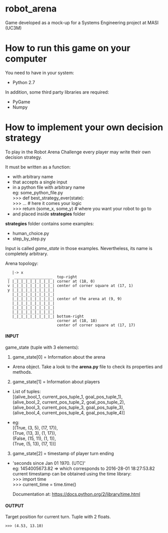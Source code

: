 # robot\_arena
Game developed as a mock-up for a Systems Engineering project at MASI (UC3M)

# How to run this game on your computer

You need to have in your system:
- Python 2.7

In addition, some third party libraries are required:
- PyGame
- Numpy

# How to implement your own decision strategy

To play in the Robot Arena Challenge every
player may write their own decision strategy.

It must be written as a function:

- with arbitrary name
- that accepts a single input
- in a python file with arbitrary name  
    eg: some_python_file.py  
        >>> def best_strategy_ever(state):  
        >>>     ...  # here it comes your logic  
        >>>     return (some_x, some_y)  # where you want your robot to go to
- and placed inside **strategies** folder

**strategies** folder contains some examples:
- human\_choice.py
- step\_by\_step.py

Input is called *game\_state* in those examples.
Nevertheless, its name is completely arbitrary.

Arena topology:

       |-> x
     _  _________________  top-right
     | |_|_|_|_|_|_|_|_|_| corner at (18, 0)
     v |_|_|_|_|_|_|_|_|_| center of corner square at (17, 1)
     y |_|_|_|_|_|_|_|_|_|
       |_|_|_|_|_|_|_|_|_|
       |_|_|_|_|_|_|_|_|_| center of the arena at (9, 9)
       |_|_|_|_|_|_|_|_|_|
       |_|_|_|_|_|_|_|_|_|
       |_|_|_|_|_|_|_|_|_|
       |_|_|_|_|_|_|_|_|_| bottom-right
                           corner at (18, 18)
                           center of corner square at (17, 17)

#### INPUT
game\_state (tuple with 3 elements):

1. game\_state[0] = Information about the arena
  - Arena object. Take a look to the **arena.py** file
    to check its properties and methods.

2. game\_state[1] = Information about players

  - List of tuples:  
    [(alive_bool_1, current_pos_tuple_1, goal_pos_tuple_1),  
     (alive_bool_2, current_pos_tuple_2, goal_pos_tuple_2),  
     (alive_bool_3, current_pos_tuple_3, goal_pos_tuple_3),  
     (alive_bool_4, current_pos_tuple_4, goal_pos_tuple_4)]
   
  - eg:  
    [(True, (3, 5), (17, 17)),  
     (True, (13, 3), (1, 17)),  
     (False, (15, 11), (1, 1)),  
     (True, (5, 13), (17, 1))]

3. game\_state[2] = timestamp of player turn ending
  - 'seconds since Jan 01 1970. (UTC)'  
    eg: 1454005673.82 => which corresponds to 2016-28-01 18:27:53.82  
    current timestamp can be obtained using the time library:  
        >>> import time  
        >>> current_time = time.time()

    Documentation at: https://docs.python.org/2/library/time.html

#### OUTPUT
Target position for current turn.
Tuple with 2 floats.
    
    >>> (4.53, 13.10)
